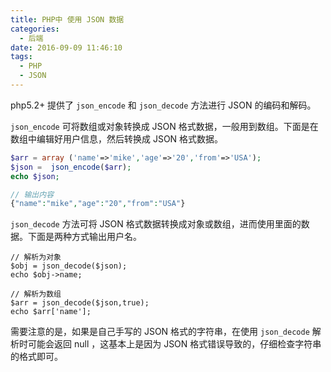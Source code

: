 ```yaml
---
title: PHP中 使用 JSON 数据
categories:
  - 后端
date: 2016-09-09 11:46:10
tags:
  - PHP
  - JSON
---
```


php5.2+ 提供了 `json_encode` 和 `json_decode` 方法进行 JSON 的编码和解码。

`json_encode` 可将数组或对象转换成 JSON 格式数据，一般用到数组。下面是在数组中编辑好用户信息，然后转换成 JSON 格式数据。

<!-- more -->

``` php
$arr = array ('name'=>'mike','age'=>'20','from'=>'USA');
$json =  json_encode($arr);
echo $json;

// 输出内容
{"name":"mike","age":"20","from":"USA"}
```

`json_decode` 方法可将 JSON 格式数据转换成对象或数组，进而使用里面的数据。下面是两种方式输出用户名。

```
// 解析为对象
$obj = json_decode($json);
echo $obj->name;

// 解析为数组
$arr = json_decode($json,true);
echo $arr['name'];
```

需要注意的是，如果是自己手写的 JSON 格式的字符串，在使用 `json_decode` 解析时可能会返回 null ，这基本上是因为 JSON 格式错误导致的，仔细检查字符串的格式即可。